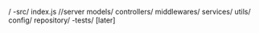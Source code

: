 /
-src/
index.js //server
models/
controllers/
middlewares/
services/
utils/
config/
repository/
-tests/ [later]

